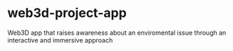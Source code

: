 # web3d-project-app
Web3D app that raises awareness about an enviromental issue through an interactive and immersive approach 
